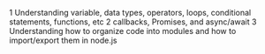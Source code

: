 1 Understanding variable, data types, operators, loops, conditional statements, functions, etc
2 callbacks, Promises, and async/await
3 Understanding how to organize code into modules and how to import/export them in node.js
